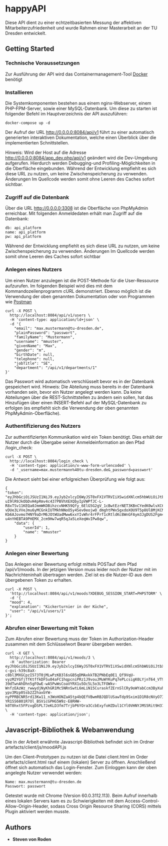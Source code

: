 # happyAPI

Diese API dient zu einer echtzeitbasierten Messung der affektiven Mitarbeiterzufriedenheit und wurde Rahmen einer Masterarbeit an der TU Dresden entwickelt.

## Getting Started

### Technische Voraussetzungen

Zur Ausführung der API wird das Containermanagement-Tool [Docker](https://www.docker.com) benötigt

### Installieren

Die Systemkomponenten bestehen aus einem nginx-Webserver, einem PHP-FPM-Server, sowie einer MySQL-Datenbank.
Um diese zu starten ist folgender Befehl im Hauptverzeichnis der API auszuführen:

```
docker-compose up -d
```

Der Aufruf der URL http://0.0.0.0:8084/api/v1 führt zu einer automatisch generierten interaktiven Dokumentation, welche einen Überblick über die implementierten Schnittstellen.

Hinweis: Wird der Host auf die Adresse http://0.0.0.0:8084/app_dev.php/api/v1 geändert wird die Dev-Umgebung aufgerufen.
Hierdurch werden Debugging-und Profiling-Möglichkeiten in die Oberfläche eingebunden.
Während der Entwicklung empfiehlt es sich diese URL zu nutzen, um keine Zwischenspeicherung zu verwenden. Änderungen Im Quellcode werden somit ohne Leeren des Caches sofort sichtbar.

### Zugriff auf die Datenbank

Über die URL http://0.0.0.0:3308 ist die Oberfläche von PhpMyAdmin erreichbar.
Mit folgenden Anmeldedaten erhält man Zugriff auf die Datenbank:
```
db: api_platform
name: api_platform
pw: api_platform
```

Während der Entwicklung empfiehlt es sich diese URL zu nutzen, um keine Zwischenspeicherung zu verwenden. Änderungen Im Quellcode werden somit ohne Leeren des Caches sofort sichtbar


### Anlegen eines Nutzers

Um einen Nutzer anzulegen ist die POST-Methode für die User-Ressource aufzurufen.
Im folgenden Beispiel wird dies mit dem Kommandozeilenprogramm cURL demonstriert.
Ebenso möglich ist die Verwendung der oben genannten Dokumentation oder von Programmen wie [Postman](https://www.getpostman.com)

```
curl -X POST \
  http://localhost:8084/api/v1/users \
  -H 'content-type: application/ld+json' \
  -d '{
    "email": "max.mustermann@tu-dresden.de",
    "plainPassword": "passwort",
    "familyName": "Mustermann",
    "username": "mmuster",
    "givenName": "Max",
    "gender": "m",
    "birthDate": null,
    "telephone": null,
    "jobTitle": "SE",
    "department": "/api/v1/departments/1"
}'

```

Das Passwort wird automatisch verschlüsselt bevor es in der Datenbank gespeichert wird.
Hinweis: Die Abteilung muss bereits in der Datenbank vorhanden sein, bevor ein Nutzer angelegt werden kann.
Da keine Abteilungen über die REST-Schnittstellen zu ändern sein sollen, hat das Hinzufügen über einen INSERT-Befehl auf der MySQL-Datenbank zu erfolgen (es empfiehlt sich die Verwendung der oben genannten PhpMyAdmin-Oberfläche).
### Authentifizierung des Nutzers

Zur authentifizierten Kommunikation wird ein Token benötigt.
Dies erhält der Nutzer durch die Übergabe seiner Anmeldeinformation an den Pfad /login_check:

```
curl -X POST \
  http://localhost:8084/login_check \
  -H 'content-type: application/x-www-form-urlencoded' \
  -d '_username=max.mustermann%40tu-dresden.de&_password=passwort'
```

Die Antwort sieht bei einer erfolgreichen Überprüfung wie folgt aus:
```
{
"token": "eyJhbGciOiJSUzI1NiJ9.eyJyb2xlcyI6WyJST0xFX1VTRVIiXSwidXNlcm5hbWUiOiJtbXVzdGVyIiwiaWF0IjoxNTA1NDIwMDg3LCJleHAiOjE1MDU0MjM2ODd9.j3kcVkjOn4eqlzisgf3vIr34DK0_JtjtsbuiJgZ6aa_IiWXEDnFWERNIMVl5269tLpdsFYRIpTqDgw3qIBtyEEWFwPq0l7CtT2r7LFx7Ev-uI9lR9JkObDvH4pRmv4c437PBVhXEXQbyIpVWPfJC-L-R8xTSv11KEQa0JmmWKOBihzcvNHK59Qfy_6ElG5G2gV_1cBwtEzrNET3KBnCYedK0wlvXC6VzwDtkkU2JRUpQFiEyNoAahp1T52XOEwYpxXfo2WeOVjq-vDUe3LVVeJmu6yMCGnkIUTMkhNNoO5y4Sev0eojwO_dmghtPWx5gxdoXOU9T5p8Ul8MjKCNYVYIVhVVK2kKbPc95fMtbOC9Ne4uBd8dwr3dq48NZSELmIY3_ojVNbGbBE15t1xHZaxnY8h3NO66ywaPt4Dn-Kb6AJovmo7HNY9aDrM6JOtWUadMww6xxYIvWhr4rFPrf1cRtldKc8WnGFAym3JgDUS2Fgm49EOJzz_XI_sBfLLRHVUOw1j3MHWtmgByHRz_Z1WhgDPOoYDozrX4FU_FEHcFmfm_DIegXgLKTvbfbiFH39R97Ot1aSBTdJOMa8Dy7goP6KUY7zV7WFKUa8qR5wOs2AAKXsi_KedYickrZtL-u4nYHEBTA9PHEMX_2cm9Hw7wqR5qJa5LeXeqWvIPw8qw",
    "data": {
        "userId": 1,
        "name": "mmuster"
    }
}
```

### Anlegen einer Bewertung

Das Anlegen einer Bewertung erfolgt mittels POSTauf dem Pfad /api/v1/moods.
In der jetzigen Version muss leider noch der Nutzer mit im Nachrichteninhalt übertragen werden.
Ziel ist es die Nutzer-ID aus dem übergebenen Token zu erhalten.

```
curl -X POST \
  'http://localhost:8084/api/v1/moods?XDEBUG_SESSION_START=PHPSTORM' \
  -d '{
  "mood": 4,
  "explanation": "Kickerturnier in der Küche",
  "user": "/api/v1/users/1"
}';
```

### Abrufen einer Bewertung mit Token

Zum Abrufen einer Bewertung muss der Token im Authorization-Header zusammen mit dem Schlüsselwort Bearer übergeben werden.

```
curl -X GET \
  http://localhost:8084/api/v1/moods/3 \
  -H 'authorization: Bearer eyJhbGciOiJSUzI1NiJ9.eyJyb2xlcyI6WyJST0xFX1VTRVIiXSwidXNlcm5hbWUiOiJtbXVzdGVyIiwiaWF0IjoxNTA1NDIyODI2LCJleHAiOjE1MDU0MjY0MjZ9.TxB1y8JtZho6KWCbftWxpTfaU1T1LJeuqkQN3hvYA0R1u2DPtPwxSUZHNioeYdNlaW9gUdffUWukAqboj__wBopPQdEBYo5aurt_pZ1-c-gvi-h39c8aX-c8bl3MXGCpzI573T0jMLwPzKB3l6sGB5qDMAxkkTB2PNbEq0E1_Qf9VqU-vyzM2YGfjTfKtffkDFSu04aFC1hqpcniPRz1J9vouJMuWYKuPq7ePLcsigK0LYjnT64_VT9Qa5czzC2c1Lpde-39dTwnAhDhn5gFOwE-wA5PwWsCoaVYRX1u5Oc5L5o3LTFOWkv-WnfzEAzWz_rwwydjNyKhGR1Mc5NRnSwtL6mLiN15CuraskfZErnSlCRy9oWYabCcm3ByXuhsE5wKRiesMjk5geXG23hU5tcuAjxd4zSZPci_ZYZIrs9Zh8HebcEYhSDzFQ7-ypv3Mzp0Ssb2Z2haxbYW-nyPPRBCNR5rd13Kw11_n3WoHONZaA5tp4bQEfVBwmRBJQDlUSawTdp9Sxim1D1R8cNVyO7InRxhno7T-YR1SS6801R7Ol_BSVicGPHG5W9z-E8RHW-k0T0hxt5FPzxgDSPL7JeKLD3fm7TrjbP6YOra3CcbExyfoHZDul1CYl0VHNYJMS5Rit9H37Lwc957d0LELYILnpRSL75Ud6Suubp_mAQ' \
  -H 'content-type: application/json';
```

## Javascript-Bibliothek & Webanwendung

Die in der Arbeit erwähnte Javascript-Bibliothek befindet sich im Ordner artefacts/client/js/moodAPI.js

Um den Client-Prototypen zu nutzen ist die Datei client.html im Order artefacts/client.html rauf einem (lokalen) Server zu öffnen.
Anschließend öffnet sich automatisch das Login-Fenster.
Zum Einloggen kann der oben angelegte Nutzer verwendet werden:

```
Name: max.mustermann@tu-dresden.de
Passwort: passwort
```

Getestet wurde mit Chrome (Version 60.0.3112.113). Beim Aufruf innerhalb eines lokalen Servers kam es zu Schwierigkeiten mit dem Access-Control-Allow-Origin-Header, sodass Cross Origin Resource Sharing (CORS) mittels Plugin aktiviert werden musste.

## Authors

* **Steven von Roden**
